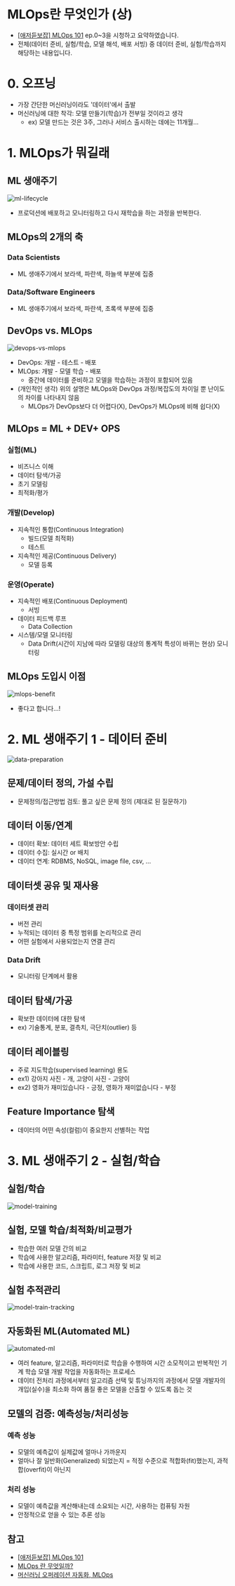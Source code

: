 # MLOps란 무엇인가 (상)
- [[애저듣보잡] MLOps 101](https://youtube.com/playlist?list=PLDZRZwFT9Wku509LgbJviEcHxX4AYj3QP) ep.0~3을 시청하고 요약하였습니다.
- 전체(데이터 준비, 실험/학습, 모델 해석, 배포 서빙) 중 데이터 준비, 실험/학습까지 해당하는 내용입니다.   

# 0. 오프닝
- 가장 간단한 머신러닝이라도 '데이터'에서 출발
- 머신러닝에 대한 착각: 모델 만들기(학습)가 전부일 것이라고 생각
  - ex) 모델 만드는 것은 3주, 그러나 서비스 출시하는 데에는 11개월...

# 1. MLOps가 뭐길래
## ML 생애주기
![ml-lifecycle](images/ml-lifecycle.png)
- 프로덕션에 배포하고 모니터링하고 다시 재학습을 하는 과정을 반복한다.

## MLOps의 2개의 축
### Data Scientists
- ML 생애주기에서 보라색, 파란색, 하늘색 부분에 집중
### Data/Software Engineers
- ML 생애주기에서 보라색, 파란색, 초록색 부분에 집중

## DevOps vs. MLOps
![devops-vs-mlops](images/devops-vs-mlops.png)
- DevOps: 개발 - 테스트 - 배포
- MLOps: 개발 - 모델 학습 - 배포
  - 중간에 데이터를 준비하고 모델을 학습하는 과정이 포함되어 있음
- (개인적인 생각) 위의 설명은 MLOps와 DevOps 과정/복잡도의 차이일 뿐 난이도의 차이를 나타내지 않음
  - MLOps가 DevOps보다 더 어렵다(X), DevOps가 MLOps에 비해 쉽다(X)

## MLOps = ML + DEV+ OPS
### 실험(ML)
- 비즈니스 이해
- 데이터 탐색/가공
- 초기 모델링
- 최적화/평가
### 개발(Develop)
- 지속적인 통합(Continuous Integration)
  - 빌드(모델 최적화)
  - 테스트
- 지속적인 제공(Continuous Delivery)
  - 모델 등록
### 운영(Operate)
- 지속적인 배포(Continuous Deployment)
  - 서빙
- 데이터 피드백 루프
  - Data Collection
- 시스템/모델 모니터링
  - Data Drift(시간이 지남에 따라 모델링 대상의 통계적 특성이 바뀌는 현상) 모니터링

## MLOps 도입시 이점
![mlops-benefit](images/mlops-benefit.png)
- 좋다고 합니다...!



# 2. ML 생애주기 1 - 데이터 준비
![data-preparation](images/data-preparation.png)

## 문제/데이터 정의, 가설 수립
- 문제정의/접근방법 검토: 풀고 싶은 문제 정의 (제대로 된 질문하기)
## 데이터 이동/연계
- 데이터 확보: 데이터 세트 확보방안 수립
- 데이터 수집: 실시간 or 배치
- 데이터 연계: RDBMS, NoSQL, image file, csv, ...
## 데이터셋 공유 및 재사용
### 데이터셋 관리
- 버전 관리
- 누적되는 데이터 중 특정 범위를 논리적으로 관리
- 어떤 실험에서 사용되었는지 연결 관리
### Data Drift
- 모니터링 단계에서 활용
## 데이터 탐색/가공
- 확보한 데이터에 대한 탐색
- ex) 기술통계, 분포, 결측치, 극단치(outlier) 등
## 데이터 레이블링
- 주로 지도학습(supervised learning) 용도
- ex1) 강아지 사진 - 개, 고양이 사진 - 고양이
- ex2) 영화가 재미있습니다 - 긍정, 영화가 재미없습니다 - 부정

## Feature Importance 탐색
- 데이터의 어떤 속성(컬럼)이 중요한지 선별하는 작업

# 3. ML 생애주기 2 - 실험/학습
## 실험/학습
![model-training](images/model-training.png)

## 실험, 모델 학습/최적화/비교평가
- 학습한 여러 모델 간의 비교
- 학습에 사용한 알고리즘, 파라미터, feature 저장 및 비교
- 학습에 사용한 코드, 스크립트, 로그 저장 및 비교

## 실험 추적관리
![model-train-tracking](images/model-train-tracking.png)

## 자동화된 ML(Automated ML)
![automated-ml](images/automated-ml.png)
- 여러 feature, 알고리즘, 파라미터로 학습을 수행하여 시간 소모적이고 반복적인 기계 학습 모델 개발 작업을 자동화하는 프로세스
- 데이터 전처리 과정에서부터 알고리즘 선택 및 튜닝까지의 과정에서 모델 개발자의 개입(실수)을 최소화 하여 품질 좋은 모델을 산출할 수 있도록 돕는 것

## 모델의 검증: 예측성능/처리성능
### 예측 성능
- 모델의 예측값이 실제값에 얼마나 가까운지
- 얼마나 잘 일반화(Generalized) 되었는지 = 적정 수준으로 적합화(fit)했는지, 과적합(overfit)이 아닌지
### 처리 성능
- 모델이 예측값을 계산해내는데 소요되는 시간, 사용하는 컴퓨팅 자원
- 안정적으로 얻을 수 있는 추론 성능

## 참고
- [[애저듣보잡] MLOps 101](https://youtube.com/playlist?list=PLDZRZwFT9Wku509LgbJviEcHxX4AYj3QP)
- [MLOps 란 무엇일까?](https://medium.com/daria-blog/mlops-%EB%9E%80-%EB%AC%B4%EC%97%87%EC%9D%BC%EA%B9%8C-7ba8d9aae221)
- [머신러닝 오퍼레이션 자동화, MLOps](https://zzsza.github.io/mlops/2018/12/28/mlops/)